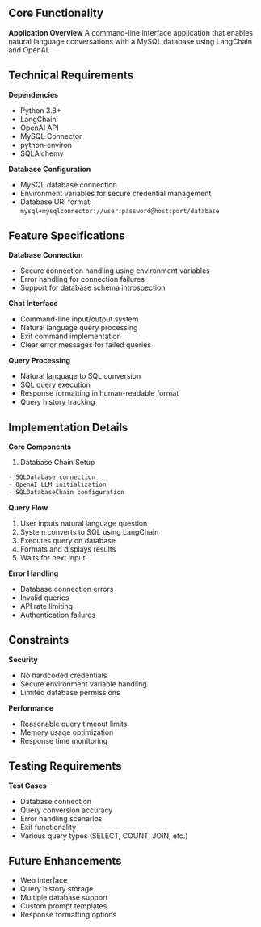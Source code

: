 
## Core Functionality

**Application Overview**
A command-line interface application that enables natural language conversations with a MySQL database using LangChain and OpenAI.

## Technical Requirements

**Dependencies**
- Python 3.8+
- LangChain
- OpenAI API
- MySQL Connector
- python-environ
- SQLAlchemy

**Database Configuration**
- MySQL database connection
- Environment variables for secure credential management
- Database URI format: `mysql+mysqlconnector://user:password@host:port/database`

## Feature Specifications

**Database Connection**
- Secure connection handling using environment variables
- Error handling for connection failures
- Support for database schema introspection

**Chat Interface**
- Command-line input/output system
- Natural language query processing
- Exit command implementation
- Clear error messages for failed queries

**Query Processing**
- Natural language to SQL conversion
- SQL query execution
- Response formatting in human-readable format
- Query history tracking

## Implementation Details

**Core Components**
1. Database Chain Setup
```python
- SQLDatabase connection
- OpenAI LLM initialization
- SQLDatabaseChain configuration
```

**Query Flow**
1. User inputs natural language question
2. System converts to SQL using LangChain
3. Executes query on database
4. Formats and displays results
5. Waits for next input

**Error Handling**
- Database connection errors
- Invalid queries
- API rate limiting
- Authentication failures

## Constraints

**Security**
- No hardcoded credentials
- Secure environment variable handling
- Limited database permissions

**Performance**
- Reasonable query timeout limits
- Memory usage optimization
- Response time monitoring

## Testing Requirements

**Test Cases**
- Database connection
- Query conversion accuracy
- Error handling scenarios
- Exit functionality
- Various query types (SELECT, COUNT, JOIN, etc.)

## Future Enhancements
- Web interface
- Query history storage
- Multiple database support
- Custom prompt templates
- Response formatting options



